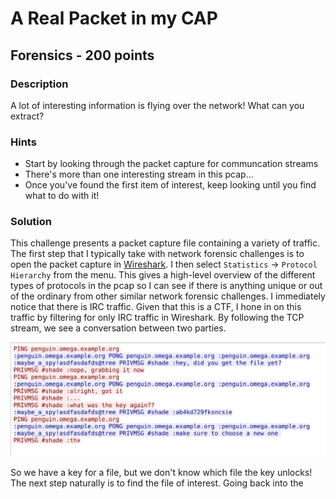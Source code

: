 # A Real Packet in my CAP

## Forensics - 200 points

### Description

A lot of interesting information is flying over the network! What can you
extract?

### Hints

- Start by looking through the packet capture for communcation streams
- There's more than one interesting stream in this pcap...
- Once you've found the first item of interest, keep looking until you find
  what to do with it!

### Solution

This challenge presents a packet capture file containing a variety of traffic.
The first step that I typically take with network forensic challenges is to
open the packet capture in [Wireshark](www.wireshark.org). I then select
`Statistics` -> `Protocol Hierarchy` from the menu. This gives a high-level
overview of the different types of protocols in the pcap so I can see if there
is anything unique or out of the ordinary from other similar network forensic
challenges. I immediately notice that there is IRC traffic. Given that this is
a CTF, I hone in on this traffic by filtering for only IRC traffic in
Wireshark. By following the TCP stream, we see a conversation between two
parties.

![IRC Conversation](irc_conversation.png)

So we have a key for a file, but we don't know which file the key unlocks! The
next step naturally is to find the file of interest. Going back into the
